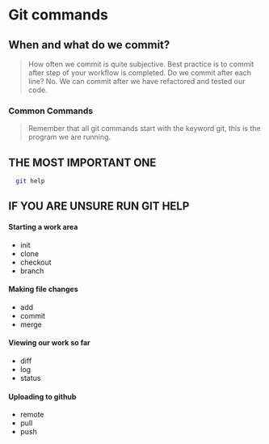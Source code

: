 # Git commands

## When and what do we commit?

> How often we commit is quite subjective. Best practice is to commit after step of your workflow is completed. Do we commit after each line? No. We can commit after we have refactored and tested our code.  

### Common Commands
> Remember that all git commands start with the keyword git, this is the program we are running.


## THE MOST IMPORTANT ONE
``` bash
  git help
``` 
## IF YOU ARE UNSURE RUN GIT HELP

#### Starting a work area
- init
- clone
- checkout
- branch

#### Making file changes
- add
- commit
- merge

#### Viewing our work so far
- diff
- log
- status

#### Uploading to github
- remote
- pull
- push

